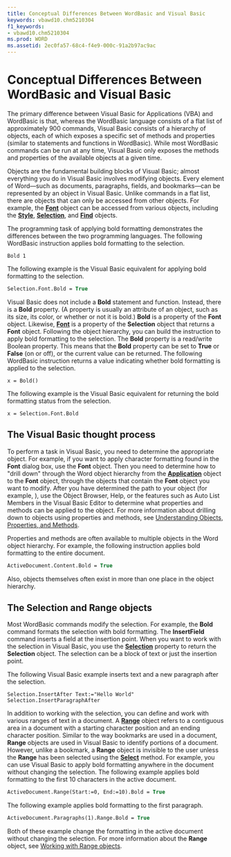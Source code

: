 ```yaml
---
title: Conceptual Differences Between WordBasic and Visual Basic
keywords: vbawd10.chm5210304
f1_keywords:
- vbawd10.chm5210304
ms.prod: WORD
ms.assetid: 2ec0fa57-68c4-f4e9-000c-91a2b97ac9ac
---
```



# Conceptual Differences Between WordBasic and Visual Basic

The primary difference between Visual Basic for Applications (VBA) and WordBasic is that, whereas the WordBasic language consists of a flat list of approximately 900 commands, Visual Basic consists of a hierarchy of objects, each of which exposes a specific set of methods and properties (similar to statements and functions in WordBasic). While most WordBasic commands can be run at any time, Visual Basic only exposes the methods and properties of the available objects at a given time.

Objects are the fundamental building blocks of Visual Basic; almost everything you do in Visual Basic involves modifying objects. Every element of Word—such as documents, paragraphs, fields, and bookmarks—can be represented by an object in Visual Basic. Unlike commands in a flat list, there are objects that can only be accessed from other objects. For example, the  **[Font](font-object-word.md)** object can be accessed from various objects, including the **[Style](style-object-word.md)**,  **[Selection](selection-object-word.md)**, and  **[Find](find-object-word.md)** objects.

The programming task of applying bold formatting demonstrates the differences between the two programming languages. The following WordBasic instruction applies bold formatting to the selection.




```
Bold 1
```

The following example is the Visual Basic equivalent for applying bold formatting to the selection.



```vb
Selection.Font.Bold = True
```

Visual Basic does not include a  **Bold** statement and function. Instead, there is a **Bold** property. (A property is usually an attribute of an object, such as its size, its color, or whether or not it is bold.) **Bold** is a property of the **Font** object. Likewise, **[Font](selection-font-property-word.md)** is a property of the **Selection** object that returns a **Font** object. Following the object hierarchy, you can build the instruction to apply bold formatting to the selection.
The  **Bold** property is a read/write Boolean property. This means that the **Bold** property can be set to **True** or **False** (on or off), or the current value can be returned. The following WordBasic instruction returns a value indicating whether bold formatting is applied to the selection.



```
x = Bold()
```

The following example is the Visual Basic equivalent for returning the bold formatting status from the selection.



```
x = Selection.Font.Bold
```


## The Visual Basic thought process

To perform a task in Visual Basic, you need to determine the appropriate object. For example, if you want to apply character formatting found in the  **Font** dialog box, use the **Font** object. Then you need to determine how to "drill down" through the Word object hierarchy from the **[Application](application-object-word.md)** object to the **Font** object, through the objects that contain the **Font** object you want to modify. After you have determined the path to your object (for example, ), use the Object Browser, Help, or the features such as Auto List Members in the Visual Basic Editor to determine what properties and methods can be applied to the object. For more information about drilling down to objects using properties and methods, see [Understanding Objects, Properties, and Methods](understanding-objects-properties-and-methods.md).

Properties and methods are often available to multiple objects in the Word object hierarchy. For example, the following instruction applies bold formatting to the entire document.




```vb
ActiveDocument.Content.Bold = True
```

Also, objects themselves often exist in more than one place in the object hierarchy.


## The Selection and Range objects

Most WordBasic commands modify the selection. For example, the  **Bold** command formats the selection with bold formatting. The **InsertField** command inserts a field at the insertion point. When you want to work with the selection in Visual Basic, you use the **[Selection](selection-childshaperange-property-word.md)** property to return the **Selection** object. The selection can be a block of text or just the insertion point.

The following Visual Basic example inserts text and a new paragraph after the selection.




```
Selection.InsertAfter Text:="Hello World" 
Selection.InsertParagraphAfter
```

In addition to working with the selection, you can define and work with various ranges of text in a document. A  **[Range](range-object-word.md)** object refers to a contiguous area in a document with a starting character position and an ending character position. Similar to the way bookmarks are used in a document, **Range** objects are used in Visual Basic to identify portions of a document. However, unlike a bookmark, a **Range** object is invisible to the user unless the **Range** has been selected using the **[Select](selection-boldrun-method-word.md)** method. For example, you can use Visual Basic to apply bold formatting anywhere in the document without changing the selection. The following example applies bold formatting to the first 10 characters in the active document.




```vb
ActiveDocument.Range(Start:=0, End:=10).Bold = True
```

The following example applies bold formatting to the first paragraph.




```vb
ActiveDocument.Paragraphs(1).Range.Bold = True
```

Both of these example change the formatting in the active document without changing the selection. For more information about the  **Range** object, see [Working with Range objects](working-with-range-objects.md).


